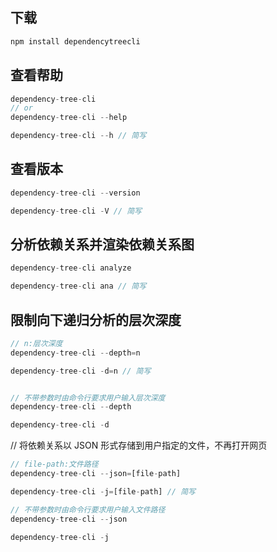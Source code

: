 ## 下载
```js
npm install dependencytreecli
```

## 查看帮助
```js
dependency-tree-cli
// or
dependency-tree-cli --help

dependency-tree-cli --h // 简写
```
## 查看版本
```js
dependency-tree-cli --version

dependency-tree-cli -V // 简写
```
## 分析依赖关系并渲染依赖关系图
```js
dependency-tree-cli analyze

dependency-tree-cli ana // 简写
```
## 限制向下递归分析的层次深度
```js
// n:层次深度
dependency-tree-cli --depth=n

dependency-tree-cli -d=n // 简写


// 不带参数时由命令行要求用户输入层次深度
dependency-tree-cli --depth

dependency-tree-cli -d 
```

// 将依赖关系以 JSON 形式存储到用户指定的文件，不再打开网页
```js
// file-path:文件路径
dependency-tree-cli --json=[file-path]

dependency-tree-cli -j=[file-path] // 简写

// 不带参数时由命令行要求用户输入文件路径
dependency-tree-cli --json

dependency-tree-cli -j
```
